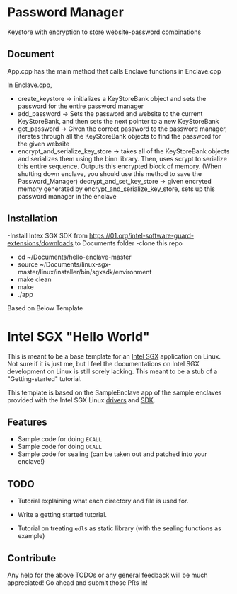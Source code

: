 # Password Manager
Keystore with encryption to store website-password combinations

## Document

App.cpp has the main method that calls Enclave functions in Enclave.cpp

In Enclave.cpp,

- create_keystore -> initializes a KeyStoreBank object and sets the password for the entire password manager
- add_password -> Sets the password and website to the current KeyStoreBank, and then sets the next pointer to a new KeyStoreBank
- get_password -> Given the correct password to the password manager, iterates through all the KeyStoreBank objects to find the password for the given website
- encrypt_and_serialize_key_store -> takes all of the KeyStoreBank objects and serializes them using the binn library. Then, uses scrypt to serialize this entire sequence. Outputs this encrypted block of memory. (When shutting down enclave, you should use this method to save the Password_Manager)
decrypt_and_set_key_store -> given encryted memory generated by encrypt_and_serialize_key_store, sets up this password manager in the enclave 

## Installation

-Install Intex SGX SDK from https://01.org/intel-software-guard-extensions/downloads to Documents folder
-clone this repo

- cd ~/Documents/hello-enclave-master
- source ~/Documents/linux-sgx-master/linux/installer/bin/sgxsdk/environment
- make clean
- make
- ./app

Based on Below Template
# Intel SGX "Hello World" 

This is meant to be a base template for an [Intel SGX](https://github.com/01org/linux-sgx/) application on Linux. Not sure if it is just me, but I feel the documentations on Intel SGX development on Linux is still sorely lacking. This meant to be a stub of a "Getting-started" tutorial.

This template is based on the SampleEnclave app of the sample enclaves provided with the Intel SGX Linux [drivers](https://github.com/01org/linux-sgx-driver) and [SDK](https://github.com/01org/linux-sgx/).

## Features

- Sample code for doing `ECALL`
- Sample code for doing `OCALL`
- Sample code for sealing (can be taken out and patched into your enclave!)

## TODO

- Tutorial explaining what each directory and file is used for.

- Write a getting started tutorial.

- Tutorial on treating `edl`s as static library (with the sealing functions as example)

## Contribute

Any help for the above TODOs or any general feedback will be much appreciated! Go ahead and submit those PRs in!
